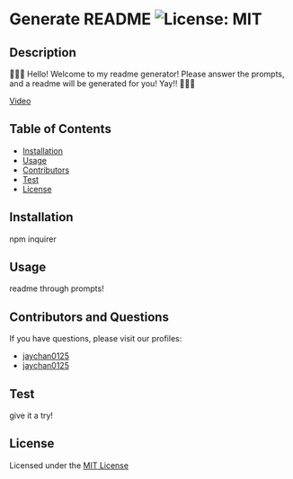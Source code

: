 
# Generate README ![License: MIT](https://img.shields.io/badge/License-MIT-yellow.svg)

## Description 
🦝🦝🦝 Hello! Welcome to my readme generator! Please answer the prompts, and a readme will be generated for you! Yay!! 🦝🦝🦝

[Video](https://drive.google.com/file/d/1iJWTGRqrtsq6gk8UJKpraWvYd49Siyvx/view)

## Table of Contents 
- [Installation](#installation)
- [Usage](#usage)
- [Contributors](#contributors-and-questions)
- [Test](#test)
- [License](#license)

## Installation
npm inquirer

## Usage
readme through prompts!

## Contributors and Questions
If you have questions, please visit our profiles:
- [jaychan0125](https://github.com/jaychan0125)
- [jaychan0125](https://github.com/jaychan0125)

## Test
give it a try!

## License
Licensed under the [MIT License](https://opensource.org/licenses/MIT)


